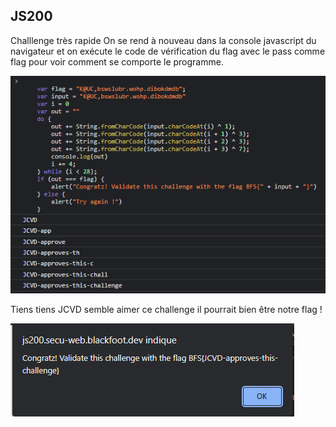 ## JS200

Challlenge très rapide
On se rend à nouveau dans la console javascript du navigateur et on exécute le code de vérification du flag avec le pass comme flag pour voir comment se comporte le programme.

![js200 image](js200.PNG "code")

Tiens tiens JCVD semble aimer ce challenge il pourrait bien être notre flag !

![js200 image](js2001.PNG "flag")
